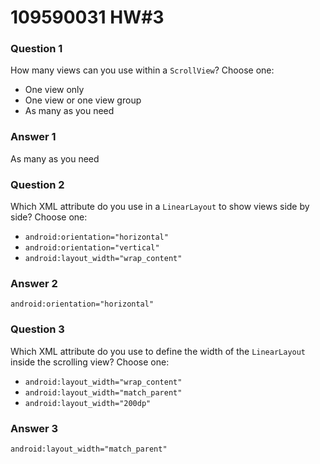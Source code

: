# 109590031 HW#3

### **Question 1**

How many views can you use within a `ScrollView`? Choose one:

- One view only
- One view or one view group
- As many as you need

### Answer 1

As many as you need



### **Question 2**

Which XML attribute do you use in a `LinearLayout` to show views side by side? Choose one:

- `android:orientation="horizontal"`
- `android:orientation="vertical"`
- `android:layout_width="wrap_content"`



### Answer 2

`android:orientation="horizontal"`



### **Question 3**

Which XML attribute do you use to define the width of the `LinearLayout` inside the scrolling view? Choose one:

- `android:layout_width="wrap_content"`
- `android:layout_width="match_parent"`
- `android:layout_width="200dp"`



### Answer 3

`android:layout_width="match_parent"`